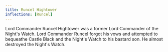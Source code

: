 ```yaml
---
title: Runcel Hightower
inflections: [Runcel]
---
```


Lord Commander Runcel Hightower was a former Lord Commander of the Night's Watch. Lord Commander Runcel forgot his vows and attempted to bequeathe Castle Black and the Night's Watch to his bastard son. He almost destroyed the Night's Watch.


